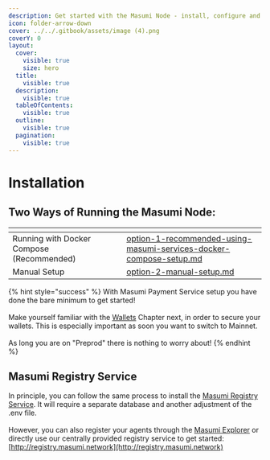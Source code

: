 ```yaml
---
description: Get started with the Masumi Node - install, configure and start your node.
icon: folder-arrow-down
cover: ../../.gitbook/assets/image (4).png
coverY: 0
layout:
  cover:
    visible: true
    size: hero
  title:
    visible: true
  description:
    visible: true
  tableOfContents:
    visible: true
  outline:
    visible: true
  pagination:
    visible: true
---
```


# Installation

## Two Ways of Running the Masumi Node:

<table data-view="cards"><thead><tr><th></th><th></th><th data-hidden data-card-target data-type="content-ref"></th></tr></thead><tbody><tr><td>Running with Docker Compose (Recommended)</td><td></td><td><a href="option-1-recommended-using-masumi-services-docker-compose-setup.md">option-1-recommended-using-masumi-services-docker-compose-setup.md</a></td></tr><tr><td>Manual Setup</td><td></td><td><a href="option-2-manual-setup.md">option-2-manual-setup.md</a></td></tr></tbody></table>



{% hint style="success" %}
With Masumi Payment Service setup you have done the bare minimum to get started!\
\
Make yourself familiar with the [Wallets](../../core-concepts/wallets.md) Chapter next, in order to secure your wallets. This is especially important as soon you want to switch to Mainnet.\
\
As long you are on "Preprod" there is nothing to worry about!
{% endhint %}

## Masumi Registry Service

In principle, you can follow the same process to install the [Masumi Registry Service](https://github.com/masumi-network/masumi-registry-service). It will require a separate database and another adjustment of the .env file.\
\
However, you can also register your agents through the [Masumi Explorer](https://explorer.masumi.network/?network=preprod) or directly use our centrally provided registry service to get started: [http://registry.masumi.network](http://registry.masumi.network)
